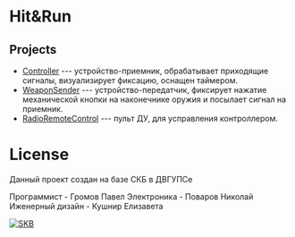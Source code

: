 # Hit&Run


<!-- [![N|PaGrom](http://www.dvgups.ru/templates/festu2015/img/logo.png)](https://vk.com/pagr0m)

[![N|PaGrom](https://vk.com/images/svg_icons/ic_head_logo.png)](https://vk.com/pagr0m) -->

## Projects
* [Controller] --- устройство-приемник, обрабатывает приходящие сигналы, визуализирует фиксацию, оснащен таймером.
* [WeaponSender] --- устройство-передатчик, фиксирует нажатие механической кнопки на наконечнике оружия и посылает сигнал на приемник.
* [RadioRemoteControl] --- пульт ДУ, для усправления контроллером.



# License
Данный проект создан на базе СКБ в ДВГУПСе

Программист - Громов Павел
Электроника - Поваров Николай
Иженерный дизайн - Кушнир Елизавета

[![SKB]]()


<!-- Обновить ссылки на master!!! -->

[Controller]: <https://github.com/PaGr0m/Hit-Run/tree/master/Controller>
[WeaponSender]: <https://github.com/PaGr0m/Hit-Run/tree/master/WeaponSender>
[RadioRemoteControl]: <https://github.com/PaGr0m/Hit-Run/tree/master/RadioRemoteControl>
[SKB]: <https://github.com/PaGr0m/Hit-Run/blob/feature/readme/Screenshots/SKB.png>
